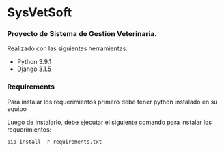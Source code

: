 # SysVetSoft

### Proyecto de Sistema de Gestión Veterinaria.

Realizado con las siguientes herramientas: 

- Python 3.9.1
- Django 3.1.5


### Requirements

Para instalar los requerimientos primero debe tener python instalado en su equipo

Luego de instalarlo, debe ejecutar el siguiente comando para instalar los requerimientos:

```
pip install -r requirements.txt
```
